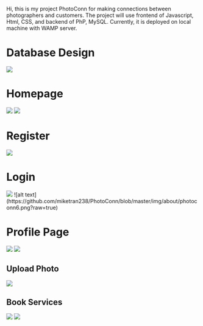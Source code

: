 Hi, this is my project PhotoConn for making connections between photographers and customers.
The project will use frontend of Javascript, Html, CSS, and backend of PhP, MySQL.
Currently, it is deployed on local machine with WAMP server.
<h1> Database Design </h1>
<img src="https://github.com/miketran238/PhotoConn/blob/master/img/about/photoconn3.jpg">

<h1> Homepage </h1>
<img src="https://github.com/miketran238/PhotoConn/blob/master/img/about/photoconn1.png">
<img src="https://github.com/miketran238/PhotoConn/blob/master/img/about/photoconn2.png">

<h1> Register </h1>
<img src="https://github.com/miketran238/PhotoConn/blob/master/img/about/photoconn7.png">

<h1> Login </h1>
<img src="https://github.com/miketran238/PhotoConn/blob/master/img/about/photoconn6.png">
![alt text](https://github.com/miketran238/PhotoConn/blob/master/img/about/photoconn6.png?raw=true)

<h1> Profile Page </h1>
<img src="https://github.com/miketran238/PhotoConn/blob/master/img/about/photoconn4.png">
<img src="https://github.com/miketran238/PhotoConn/blob/master/img/about/photoconn5.jpg">

<h2> Upload Photo </h2>
<img src="https://github.com/miketran238/PhotoConn/blob/master/img/about/photoconn8.png">

<h2> Book Services </h2>
<img src="https://github.com/miketran238/PhotoConn/blob/master/img/about/photoconn9.jpg">
<img src="https://github.com/miketran238/PhotoConn/blob/master/img/about/photoconn9.png">

